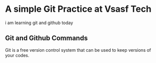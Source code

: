 # A simple Git Practice at Vsasf Tech
i am learning git and github today
## Git and Github Commands
Git is a free version control system that can be used to keep versions of your codes.  
